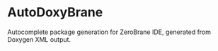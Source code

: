 # AutoDoxyBrane
Autocomplete package generation for ZeroBrane IDE, generated from Doxygen XML output.
